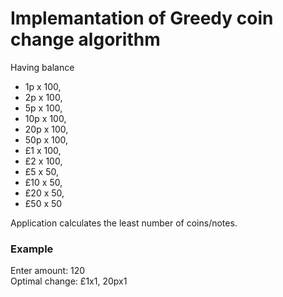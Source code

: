 # Implemantation of Greedy coin change algorithm

Having balance 
- 1p x 100, 
- 2p x 100, 
- 5p x 100, 
- 10p x 100, 
- 20p x 100, 
- 50p x 100, 
- £1 x 100,
- £2 x 100,
- £5 x 50,
- £10 x 50,
- £20 x 50,
- £50 x 50

Application calculates the least number of coins/notes.   

### Example   
Enter amount: 120   
Optimal change: £1x1, 20px1


